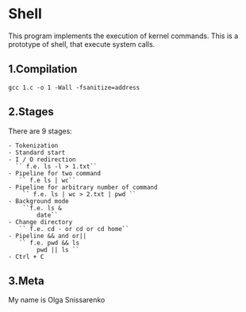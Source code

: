# Shell #

This program implements the execution of kernel commands. This is a prototype of shell, that execute system calls.

## 1.Compilation ##
``gcc 1.c -o 1 -Wall -fsanitize=address``

## 2.Stages ##
  There are 9 stages:
  
    - Tokenization
    - Standard start
    - I / O redirection
      `` f.e. ls -l > 1.txt``
    - Pipeline for two command
       `` f.e ls | wc``
    - Pipeline for arbitrary number of command
        `` f.e. ls | wc > 2.txt | pwd ``
    - Background mode
        ``f.e. ls &
            date``
    - Change directory
       `` f.e. cd - or cd or cd home``
    - Pipeline && and or||
       `` f.e. pwd && ls
            pwd || ls ``
    - Ctrl + C

## 3.Meta ##
My name is Olga Snissarenko
